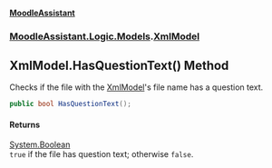 #### [MoodleAssistant](index.md 'index')
### [MoodleAssistant.Logic.Models](MoodleAssistant.Logic.Models.md 'MoodleAssistant.Logic.Models').[XmlModel](MoodleAssistant.Logic.Models.XmlModel.md 'MoodleAssistant.Logic.Models.XmlModel')

## XmlModel.HasQuestionText() Method

Checks if the file with the [XmlModel](MoodleAssistant.Logic.Models.XmlModel.md 'MoodleAssistant.Logic.Models.XmlModel')'s file name has a question text.

```csharp
public bool HasQuestionText();
```

#### Returns
[System.Boolean](https://docs.microsoft.com/en-us/dotnet/api/System.Boolean 'System.Boolean')  
`true` if the file has question text; otherwise `false`.
